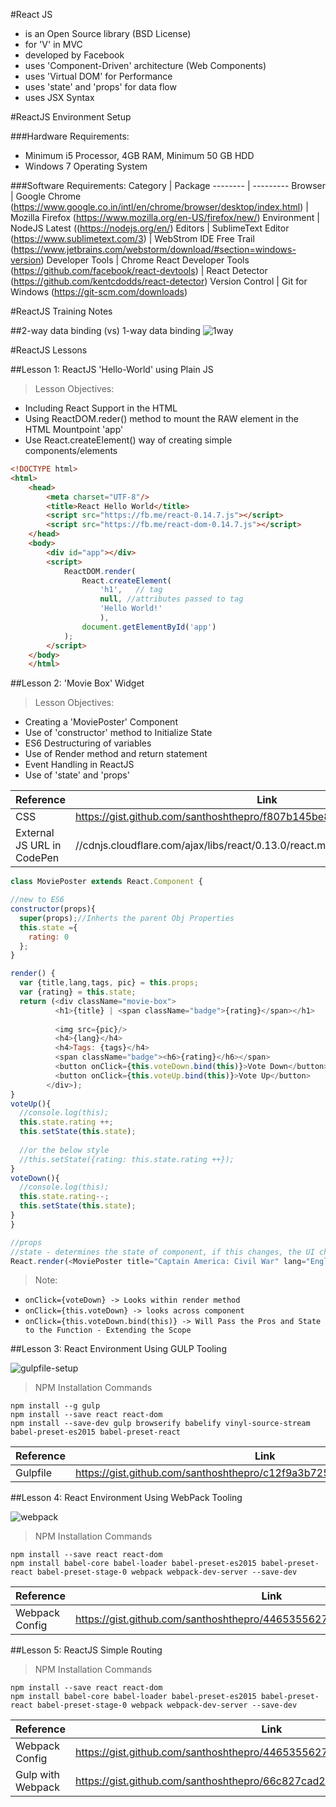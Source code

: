#React JS 
* is an Open Source library (BSD License)
* for 'V' in MVC
* developed by Facebook
* uses 'Component-Driven' architecture (Web Components)
* uses 'Virtual DOM' for Performance
* uses 'state' and 'props' for data flow
* uses JSX Syntax

#ReactJS Environment Setup

###Hardware Requirements:
* Minimum i5 Processor, 4GB RAM, Minimum 50 GB HDD
* Windows 7 Operating System

###Software Requirements:
Category | Package
-------- | ---------
Browser | Google Chrome (https://www.google.co.in/intl/en/chrome/browser/desktop/index.html)
	| Mozilla Firefox (https://www.mozilla.org/en-US/firefox/new/)
Environment | NodeJS Latest ((https://nodejs.org/en/)
Editors  | SublimeText Editor (https://www.sublimetext.com/3)
	 | WebStrom IDE Free Trail (https://www.jetbrains.com/webstorm/download/#section=windows-version)
Developer Tools | Chrome React Developer Tools (https://github.com/facebook/react-devtools)
		| React Detector (https://github.com/kentcdodds/react-detector)
Version Control | Git for Windows (https://git-scm.com/downloads)

#ReactJS Training Notes

##2-way data binding (vs) 1-way data binding
![1way](https://cloud.githubusercontent.com/assets/1716894/21743240/3492ba1a-d524-11e6-991d-e01f0ba59fb0.png)

#ReactJS Lessons

##Lesson 1: ReactJS 'Hello-World' using Plain JS

>Lesson Objectives:
* Including React Support in the HTML
* Using ReactDOM.reder() method to mount the RAW element in the HTML Mountpoint 'app'
* Use React.createElement() way of creating simple components/elements

```html
<!DOCTYPE html>
<html>
	<head>
		<meta charset="UTF-8"/>
		<title>React Hello World</title>
		<script src="https://fb.me/react-0.14.7.js"></script>
		<script src="https://fb.me/react-dom-0.14.7.js"></script>
	</head>
	<body>
		<div id="app"></div>
		<script>
			ReactDOM.render(
				React.createElement(
					'h1',	// tag
					null, //attributes passed to tag
					'Hello World!'
					),
				document.getElementById('app')
			);
		</script>
	</body>
	</html>
```

##Lesson 2: 'Movie Box' Widget

>Lesson Objectives:
* Creating a 'MoviePoster' Component
* Use of 'constructor' method to Initialize State
* ES6 Destructuring of variables
* Use of Render method and return statement
* Event Handling in ReactJS
* Use of 'state' and 'props'

Reference | Link
--------- | ----
CSS | https://gist.github.com/santhoshthepro/f807b145be81d3c131160c9d62f3f003  
External JS URL in CodePen | //cdnjs.cloudflare.com/ajax/libs/react/0.13.0/react.min.js

  ```javascript
  class MoviePoster extends React.Component {
  
  //new to ES6
  constructor(props){
    super(props);//Inherts the parent Obj Properties
    this.state ={
      rating: 0
    };
  }
  
  render() {
    var {title,lang,tags, pic} = this.props;
    var {rating} = this.state;
    return (<div className="movie-box">
            <h1>{title} | <span className="badge">{rating}</span></h1>
        
            <img src={pic}/>
            <h4>{lang}</h4>
            <h4>Tags: {tags}</h4>
            <span className="badge"><h6>{rating}</h6></span>
            <button onClick={this.voteDown.bind(this)}>Vote Down</button>
            <button onClick={this.voteUp.bind(this)}>Vote Up</button>
          </div>);
  }
  voteUp(){
    //console.log(this);
    this.state.rating ++;
    this.setState(this.state);
    
    //or the below style
    //this.setState({rating: this.state.rating ++});
  }
  voteDown(){
    //console.log(this);
    this.state.rating--;
    this.setState(this.state);
  }
}

//props
//state - determines the state of component, if this changes, the UI changes
React.render(<MoviePoster title="Captain America: Civil War" lang="English" tags={['Thriller ',' sci-fi ',' action']} pic="http://bit.ly/1qAkFMf"/>, document.getElementById('app'));
  ```
>Note:
* `onClick={voteDown} -> Looks within render method`
* `onClick={this.voteDown} -> looks across component`
* `onClick={this.voteDown.bind(this)} -> Will Pass the Pros and State to the Function - Extending the Scope`

##Lesson 3: React Environment Using GULP Tooling

![gulpfile-setup](https://cloud.githubusercontent.com/assets/1716894/21743180/f871d3e6-d522-11e6-8027-a1008fcd87ad.png)

>NPM Installation Commands
```
npm install --g gulp
npm install --save react react-dom
npm install --save-dev gulp browserify babelify vinyl-source-stream babel-preset-es2015 babel-preset-react
```
Reference | Link
--------- | ----
Gulpfile | https://gist.github.com/santhoshthepro/c12f9a3b725ca984303cddb1df25afc9

##Lesson 4: React Environment Using WebPack Tooling

![webpack](https://cloud.githubusercontent.com/assets/1716894/21743202/7d41f68c-d523-11e6-9700-77a1bf8d8c2d.png)

>NPM Installation Commands
```
npm install --save react react-dom
npm install babel-core babel-loader babel-preset-es2015 babel-preset-react babel-preset-stage-0 webpack webpack-dev-server --save-dev
```
Reference | Link
--------- | ----
Webpack Config | https://gist.github.com/santhoshthepro/44653556270888883d4ad70026b2b57b

##Lesson 5: ReactJS Simple Routing

>NPM Installation Commands
```
npm install --save react react-dom
npm install babel-core babel-loader babel-preset-es2015 babel-preset-react babel-preset-stage-0 webpack webpack-dev-server --save-dev
```
Reference | Link
--------- | ----
Webpack Config | https://gist.github.com/santhoshthepro/44653556270888883d4ad70026b2b57b
Gulp with Webpack | https://gist.github.com/santhoshthepro/66c827cad2c808cc5f9ff6fab86cc396
